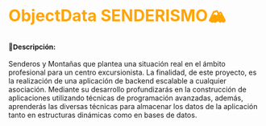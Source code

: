 ## **<span style="font-size:xx-large; color:orange;">ObjectData SENDERISMO🏔</span>**
### **<span style="font-size:smaller;">🚩Descripción: </span>**
Senderos y Montañas que plantea una situación real en el ámbito profesional para un centro excursionista. La finalidad, de este proyecto, es la realización de una aplicación de backend escalable a cualquier asociación. Mediante su desarrollo profundizarás en la construcción de aplicaciones utilizando técnicas de programación avanzadas, además, aprenderás las diversas técnicas para almacenar los datos de la aplicación tanto en estructuras dinámicas como en bases de datos.
